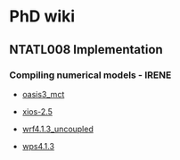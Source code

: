 # PhD wiki
## NTATL008 Implementation
### Compiling numerical models - IRENE
* [oasis3_mct](NTATL008/models/compiling_oasis3-mct)
* [xios-2.5](NTATL008/models/compiling_xios-2.5)
* [wrf4.1.3_uncoupled](NTATL008/models/compiling_wrf4.1.3_uncoupled)


* [wps4.1.3](NTATL008/models/compiling_wps4.1.3)
